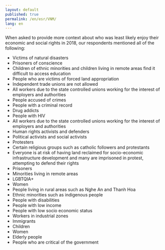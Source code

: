 ```yaml
---
layout: default
published: true
permalink: /en/esr/VNM/
lang: en
---
```


When asked to provide more context about who was least likely enjoy their economic and social rights in 2018, our respondents mentioned all of the following:
-	Victims of natural disasters
-	Prisoners of conscience 
-	Children of ethnic minorities and children living in remote areas find it difficult to access education
-	People who are victims of forced land appropriation
-	Independent trade unions are not allowed
-	All workers due to the state controlled unions working for the interest of employers and authorities
-	People accused of crimes
-	People with a criminal record
-	Drug addicts
-	People with HIV
-	All workers due to the state controlled unions working for the interest of employers and authorities
-	Human rights activists and defenders
-	Political activists and social activists
-	Protesters
-	Certain religious groups such as catholic followers and protestants 
-	Everyone is at risk of having land reclaimed for socio-economic infrastructure development and many are imprisoned in protest, attempting to defend their rights
-	Prisoners
-	Minorities living in remote areas
-	LGBTQIA+
-	Women
-	People living in rural areas such as Nghe An and Thanh Hoa
-	Ethnic minorities such as indigenous people
-	People with disabilities
-	People with low income
-	People with low socio economic status
-	Workers in industrial zones
-	Immigrants
-	Children
-	Women
-	Elderly people
-	People who are critical of the government

